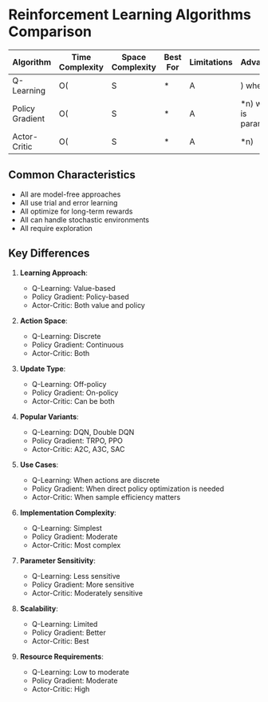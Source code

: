 # Reinforcement Learning Algorithms Comparison

| Algorithm | Time Complexity | Space Complexity | Best For | Limitations | Advantages | Use Cases |
|-----------|----------------|------------------|----------|-------------|------------|-----------|
| Q-Learning | O(|S|*|A|) where |S| is states, |A| is actions | O(|S|*|A|) | - Discrete action spaces<br>- When model is unknown<br>- When off-policy learning is needed<br>- When tabular representation is possible | - Curse of dimensionality<br>- Memory intensive<br>- Slow convergence<br>- Limited to discrete actions | - Model-free approach<br>- Guaranteed convergence<br>- Simple to implement<br>- Works with any policy | - Game playing<br>- Robotics<br>- Control systems<br>- Decision making |
| Policy Gradient | O(|S|*|A|*n) where n is parameters | O(|S|*|A|) | - Continuous action spaces<br>- When policy is stochastic<br>- When on-policy learning is needed<br>- When direct policy optimization is desired | - High variance<br>- Sample inefficient<br>- Local optima<br>- Slow convergence | - Works with continuous actions<br>- Direct policy optimization<br>- Natural policy updates<br>- Good for stochastic policies | - Robotics<br>- Game playing<br>- Control systems<br>- Natural language processing |
| Actor-Critic | O(|S|*|A|*n) | O(|S|*|A|) | - When both value and policy are needed<br>- When sample efficiency matters<br>- When variance reduction is important<br>- When continuous actions are needed | - More complex implementation<br>- Two networks to train<br>- Can be unstable<br>- Requires careful tuning | - Lower variance<br>- Better sample efficiency<br>- Works with continuous actions<br>- Combines value and policy | - Robotics<br>- Game playing<br>- Control systems<br>- Resource management |

## Common Characteristics
- All are model-free approaches
- All use trial and error learning
- All optimize for long-term rewards
- All can handle stochastic environments
- All require exploration

## Key Differences
1. **Learning Approach**:
   - Q-Learning: Value-based
   - Policy Gradient: Policy-based
   - Actor-Critic: Both value and policy

2. **Action Space**:
   - Q-Learning: Discrete
   - Policy Gradient: Continuous
   - Actor-Critic: Both

3. **Update Type**:
   - Q-Learning: Off-policy
   - Policy Gradient: On-policy
   - Actor-Critic: Can be both

4. **Popular Variants**:
   - Q-Learning: DQN, Double DQN
   - Policy Gradient: TRPO, PPO
   - Actor-Critic: A2C, A3C, SAC

5. **Use Cases**:
   - Q-Learning: When actions are discrete
   - Policy Gradient: When direct policy optimization is needed
   - Actor-Critic: When sample efficiency matters

6. **Implementation Complexity**:
   - Q-Learning: Simplest
   - Policy Gradient: Moderate
   - Actor-Critic: Most complex

7. **Parameter Sensitivity**:
   - Q-Learning: Less sensitive
   - Policy Gradient: More sensitive
   - Actor-Critic: Moderately sensitive

8. **Scalability**:
   - Q-Learning: Limited
   - Policy Gradient: Better
   - Actor-Critic: Best

9. **Resource Requirements**:
   - Q-Learning: Low to moderate
   - Policy Gradient: Moderate
   - Actor-Critic: High 